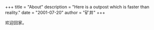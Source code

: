 +++
title = "About"
description = "Here is a outpost which is faster than reality."
date = "2001-07-20"
author = "矿井"
+++

欢迎回家。

